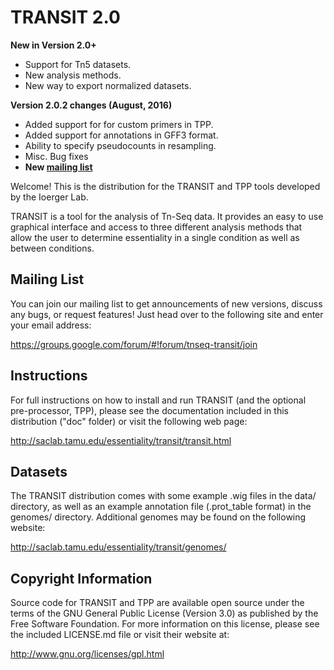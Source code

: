 # TRANSIT 2.0


**New in Version 2.0+**
 - Support for Tn5 datasets.
 - New analysis methods.
 - New way to export normalized datasets.

**Version 2.0.2 changes (August, 2016)**
- Added support for for custom primers in TPP.
- Added support for annotations in GFF3 format.
- Ability to specify pseudocounts in resampling.
- Misc. Bug fixes
- **New [mailing list](https://groups.google.com/forum/#!forum/tnseq-transit/join)**



Welcome! This is the distribution for the TRANSIT and TPP tools developed by the Ioerger Lab.

TRANSIT is a tool for the analysis of Tn-Seq data. It provides an easy to use graphical interface and access to three different analysis methods that allow the user to determine essentiality in a single condition as well as between conditions.



## Mailing List

You can join our mailing list to get announcements of new versions, discuss any bugs, or request features! Just head over to the following site and enter your email address:

https://groups.google.com/forum/#!forum/tnseq-transit/join




## Instructions

For full instructions on how to install and run TRANSIT (and the optional pre-processor, TPP), please see the documentation included in this distribution ("doc" folder) or visit the following web page:


http://saclab.tamu.edu/essentiality/transit/transit.html


## Datasets

The TRANSIT distribution comes with some example .wig files in the data/ directory, as well as an example annotation file (.prot\_table format) in the genomes/ directory. Additional genomes may be found on the following website:

http://saclab.tamu.edu/essentiality/transit/genomes/


## Copyright Information

Source code for TRANSIT and TPP are available open source under the terms of the GNU General Public License (Version 3.0) as published by the Free Software Foundation. For more information on this license, please see the included LICENSE.md file or visit their website at:

http://www.gnu.org/licenses/gpl.html
